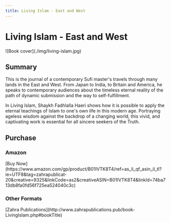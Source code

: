 ```yaml
---
title: Living Islam - East and West
---
```


# Living Islam - East and West

<div markdown="1" class="cover-image">
![Book cover](./img/living-islam.jpg)
</div>

## Summary

This is the journal of a contemporary Sufi master's travels through many lands in the East and West. From Japan to India, to Britain and America, he speaks to contemporary audiences about the timeless eternal reality of the path of dynamic submission and the way to self-fulfillment.

In Living Islam, Shaykh Fadhlalla Haeri shows how it is possible to apply the eternal teachings of Islam to one's own life in this modern age. Portraying ageless wisdom against the backdrop of a changing world, this vivid, and captivating work is essential for all sincere seekers of the Truth.

## Purchase

### Amazon

<div markdown="3" class="purchase-link">
[Buy Now](https://www.amazon.com/gp/product/B01IVTK8T4/ref=as_li_qf_asin_il_tl?ie=UTF8&tag=zahrapublicat-20&creative=9325&linkCode=as2&creativeASIN=B01IVTK8T4&linkId=74ba713db8fa0fd56f725ea524040c3c)
</div>

### Other Formats

<div markdown="3" class="purchase-link">
[Zahra Publications](http://www.zahrapublications.pub/book-LivingIslam.php#bookTitle)
</div>